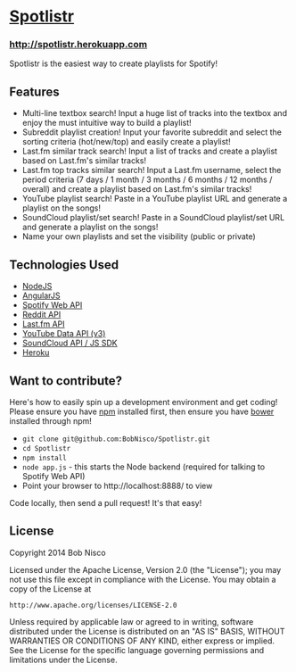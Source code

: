 # [Spotlistr](http://spotlistr.herokuapp.com)
### http://spotlistr.herokuapp.com
Spotlistr is the easiest way to create playlists for Spotify!

## Features
* Multi-line textbox search! Input a huge list of tracks into the textbox and enjoy the must intuitive way to build a playlist!
* Subreddit playlist creation! Input your favorite subreddit and select the sorting criteria (hot/new/top) and easily create a playlist!
* Last.fm similar track search! Input a list of tracks and create a playlist based on Last.fm's similar tracks!
* Last.fm top tracks similar search! Input a Last.fm username, select the period criteria (7 days / 1 month / 3 months / 6 months / 12 months / overall) and create a playlist based on Last.fm's similar tracks!
* YouTube playlist search! Paste in a YouTube playlist URL and generate a playlist on the songs!
* SoundCloud playlist/set search! Paste in a SoundCloud playlist/set URL and generate a playlist on the songs!
* Name your own playlists and set the visibility (public or private)

## Technologies Used
* [NodeJS](http://nodejs.org/)
* [AngularJS](https://angularjs.org/)
* [Spotify Web API](https://developer.spotify.com/web-api/)
* [Reddit API](http://www.reddit.com/dev/api)
* [Last.fm API](http://www.last.fm/api)
* [YouTube Data API (v3)](https://developers.google.com/youtube/v3/)
* [SoundCloud API / JS SDK](http://developers.soundcloud.com/docs/api/sdks)
* [Heroku](http://heroku.com)

## Want to contribute?
Here's how to easily spin up a development environment and get coding! Please ensure you have [npm](https://www.npmjs.org/) installed first, then ensure you have [bower](http://bower.io/) installed through npm!
* `git clone git@github.com:BobNisco/Spotlistr.git`
* `cd Spotlistr`
* `npm install`
* `node app.js` - this starts the Node backend (required for talking to Spotify Web API)
* Point your browser to http://localhost:8888/ to view

Code locally, then send a pull request! It's that easy!

## License
Copyright 2014 Bob Nisco

Licensed under the Apache License, Version 2.0 (the "License");
you may not use this file except in compliance with the License.
You may obtain a copy of the License at

    http://www.apache.org/licenses/LICENSE-2.0

Unless required by applicable law or agreed to in writing, software
distributed under the License is distributed on an "AS IS" BASIS,
WITHOUT WARRANTIES OR CONDITIONS OF ANY KIND, either express or implied.
See the License for the specific language governing permissions and
limitations under the License.
